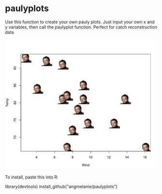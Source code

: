 # paulyplots
Use this function to create your own pauly plots. Just input your own x and y variables, then call the paulyplot function. Perfect for catch reconstruction data

<img src="https://github.com/angmelanie/paulyplots/blob/master/examples/example_airquality_image.png">

To install, paste this into R:

library(devtools)
install_github("angmelanie/paulyplots")
